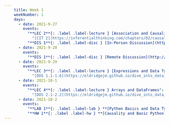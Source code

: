 ```yaml
---
    title: Week 1
    weekNumber: 1
    days:
      - date: 2021-9-27
        events:
          "**LEC 2**{: .label .label-lecture } [Association and Causality](http://datahub.ucsd.edu/user-redirect/git-sync?repo=https://github.com/dsc-courses/dsc10-2021-fa&subPath=lectures/lec02/lecture.ipynb)":
            "[CIT 2](https://inferentialthinking.com/chapters/02/causality-and-experiments.html)"
          "**DIS 1**{: .label .label-disc } [In-Person Discussion](http://datahub.ucsd.edu/user-redirect/git-sync?repo=https://github.com/dsc-courses/dsc10-2021-fa&subPath=discussions/01-python_basics/discussion.ipynb)":
      - date: 2021-9-28
        events:
          "**DIS 1**{: .label .label-disc } [Remote Discussion](http://datahub.ucsd.edu/user-redirect/git-sync?repo=https://github.com/dsc-courses/dsc10-2021-fa&subPath=discussions/01-python_basics/discussion.ipynb)":
      - date: 2021-9-29
        events:
          "**LEC 3**{: .label .label-lecture } [Expressions and Data Types](http://datahub.ucsd.edu/user-redirect/git-sync?repo=https://github.com/dsc-courses/dsc10-2021-fa&subPath=lectures/lec03/lecture.ipynb)":
            "[DDS 1.1-1.6](https://eldridgejm.github.io/dive_into_data_science/01-getting_started/tools.html)"
      - date: 2021-10-1
        events:
          "**LEC 4**{: .label .label-lecture } Arrays and DataFrames":
            "[DDS 2.1-2.2](https://eldridgejm.github.io/dive_into_data_science/02-data_sets/arrays.html)"
      - date: 2021-10-2
        events:
          "**LAB 1**{: .label .label-lab } **[Python Basics and Data Types (due 10/2)](http://datahub.ucsd.edu/user-redirect/git-sync?repo=https://github.com/dsc-courses/dsc10-2021-fa&subPath=labs/01-python_basics/lab.ipynb)**":
          "**HW 1**{: .label .label-hw } **[Causality and Basic Python (due 10/2)](http://datahub.ucsd.edu/user-redirect/git-sync?repo=https://github.com/dsc-courses/dsc10-2021-fa&subPath=homeworks/01-causality/homework.ipynb)**":
---
```

